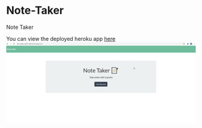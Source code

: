 # Note-Taker
Note Taker


You can view the deployed heroku app [here](https://mighty-waters-44616.herokuapp.com/notes)
![Alt Text](https://github.com/coryjpiette/Note-Taker/blob/main/note-taker.gif)
